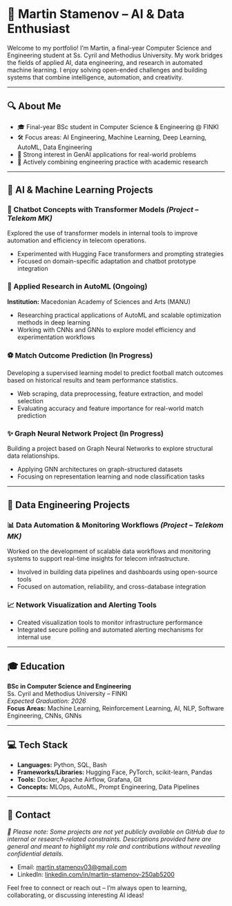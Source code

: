 # 👋 Martin Stamenov – AI & Data Enthusiast

Welcome to my portfolio! I’m Martin, a final-year Computer Science and Engineering student at Ss. Cyril and Methodius University. My work bridges the fields of applied AI, data engineering, and research in automated machine learning. I enjoy solving open-ended challenges and building systems that combine intelligence, automation, and creativity.

---

## 🔍 About Me
- 🎓 Final-year BSc student in Computer Science & Engineering @ FINKI
- 🛠️ Focus areas: AI Engineering, Machine Learning, Deep Learning, AutoML, Data Engineering
- 🧠 Strong interest in GenAI applications for real-world problems
- 🔄 Actively combining engineering practice with academic research

---

## 🧠 AI & Machine Learning Projects

### 🤖 Chatbot Concepts with Transformer Models *(Project – Telekom MK)*
Explored the use of transformer models in internal tools to improve automation and efficiency in telecom operations.
- Experimented with Hugging Face transformers and prompting strategies
- Focused on domain-specific adaptation and chatbot prototype integration

### 🔬 Applied Research in AutoML (Ongoing)
**Institution:** Macedonian Academy of Sciences and Arts (MANU)
- Researching practical applications of AutoML and scalable optimization methods in deep learning
- Working with CNNs and GNNs to explore model efficiency and experimentation workflows

### ⚽ Match Outcome Prediction (In Progress)
Developing a supervised learning model to predict football match outcomes based on historical results and team performance statistics.
- Web scraping, data preprocessing, feature extraction, and model selection
- Evaluating accuracy and feature importance for real-world match prediction

### ✨ Graph Neural Network Project (In Progress)
Building a project based on Graph Neural Networks to explore structural data relationships.
- Applying GNN architectures on graph-structured datasets
- Focusing on representation learning and node classification tasks

---

## 📁 Data Engineering Projects

### 📊 Data Automation & Monitoring Workflows *(Project – Telekom MK)*
Worked on the development of scalable data workflows and monitoring systems to support real-time insights for telecom infrastructure.
- Involved in building data pipelines and dashboards using open-source tools
- Focused on automation, reliability, and cross-database integration

### 📈 Network Visualization and Alerting Tools
- Created visualization tools to monitor infrastructure performance
- Integrated secure polling and automated alerting mechanisms for internal use

---

## 🎓 Education
**BSc in Computer Science and Engineering**  
Ss. Cyril and Methodius University – FINKI  
*Expected Graduation: 2026*  
**Focus Areas:** Machine Learning, Reinforcement Learning, AI, NLP, Software Engineering, CNNs, GNNs

---

## 💻 Tech Stack
- **Languages:** Python, SQL, Bash
- **Frameworks/Libraries:** Hugging Face, PyTorch, scikit-learn, Pandas
- **Tools:** Docker, Apache Airflow, Grafana, Git
- **Concepts:** MLOps, AutoML, Prompt Engineering, Data Pipelines

---

## 📢 Contact

_🚧 Please note: Some projects are not yet publicly available on GitHub due to internal or research-related constraints. Descriptions provided here are general and meant to highlight my role and contributions without revealing confidential details._

- Email: martin.stamenov03@gmail.com
- LinkedIn: [linkedin.com/in/martin-stamenov-250ab5200](https://www.linkedin.com/in/martin-stamenov-250ab5200/)

Feel free to connect or reach out – I’m always open to learning, collaborating, or discussing interesting AI ideas!
